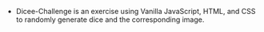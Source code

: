 * Dicee-Challenge is an exercise using Vanilla JavaScript, HTML, and CSS to randomly generate dice and the corresponding image.
